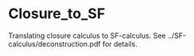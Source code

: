 # Closure_to_SF

Translating closure calculus to SF-calculus. See ../SF-calculus/deconstruction.pdf for details. 